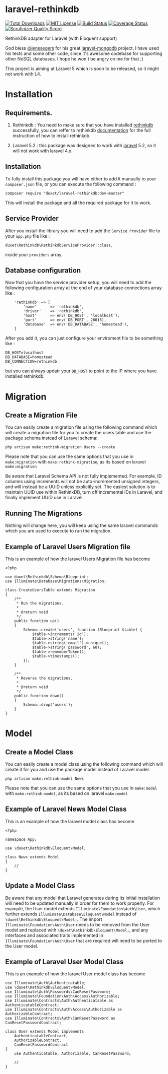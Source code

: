 laravel-rethinkdb
=================


[![Total Downloads](https://img.shields.io/packagist/dt/duxet/laravel-rethinkdb.svg?style=flat)](https://packagist.org/packages/duxet/laravel-rethinkdb)
[![MIT License](https://img.shields.io/packagist/l/duxet/laravel-rethinkdb.svg?style=flat)](https://packagist.org/packages/duxet/laravel-rethinkdb)
[![Build Status](https://img.shields.io/travis/duxet/laravel-rethinkdb/master.svg?style=flat)](https://travis-ci.org/duxet/laravel-rethinkdb)
[![Coverage Status](https://img.shields.io/codeclimate/coverage/github/duxet/laravel-rethinkdb.svg?style=flat)](https://codeclimate.com/github/duxet/laravel-rethinkdb)
[![Scrutinizer Quality Score](https://img.shields.io/scrutinizer/g/duxet/laravel-rethinkdb/master.svg?style=flat)](https://scrutinizer-ci.com/g/duxet/laravel-rethinkdb/)

RethinkDB adapter for Laravel (with Eloquent support)

God bless [@jenssegers](https://github.com/jenssegers) for his great [laravel-mongodb](https://github.com/jenssegers/laravel-mongodb) project. I have used his tests and some other code, since it's awesome codebase for supporting other NoSQL databases. I hope he won't be angry on me for that ;)

This project is aiming at Laravel 5 which is soon to be released, so it might not work with L4.

# Installation

## Requirements.

1. Rethinkdb : You need to make sure that you have installed [rethinkdb](http://www.rethinkdb.com) successfully, you can reffer to rethinkdb [documentation](https://rethinkdb.com/docs/) for the full instruction of how to install rethinkdb.

1. Laravel 5.2 : this package was designed to work with [laravel](http://laravel.com) 5.2, so it will not work with laravel 4.x.

## Installation

To fully install this package you will have either to add it manually to your `composer.json` file, or you can execute the following command :

`composer require "duxet/laravel-rethinkdb:dev-master"`

This will install the package and all the required package for it to work.

## Service Provider

After you install the library you will need to add the `Service Provider` file to your `app.php` file like :

`duxet\Rethinkdb\RethinkdbServiceProvider::class,`

inside your `providers` array.

## Database configuration

Now that you have the service provider setup, you will need to add the following configuration array at the end of your database connections array like :

        'rethinkdb' => [
            'name'      => 'rethinkdb',
            'driver'    => 'rethinkdb',
            'host'      => env('DB_HOST', 'localhost'),
            'port'      => env('DB_PORT', 28015),
            'database'  => env('DB_DATABASE', 'homestead'),            
        ]

After you add it, you can just configure your enviroment file to be something like :

	DB_HOST=localhost
	DB_DATABASE=homestead
	DB_CONNECTION=rethinkdb

but you can always updatr your `DB_HOST` to point to the IP where you have installed rethinkdb.

# Migration

## Create a Migration File

You can easily create a migration file using the following command which will create a migration file for you to create the users table and use the package schema instead of Laravel schema:

`php artisan make:rethink-migration Users --create`

Please note that you can use the same options that you use in `make:migration` with `make:rethink-migration`, as its based on laravel `make:migration`

Be aware that Laravel Schema API is not fully implemented.  For example, ID columns using increments will not be auto-incremented unsigned integers, and will instead be a UUID unless explicitly set.  The easiest solution is to maintain UUID use within RethinkDB, turn off incremental IDs in Laravel, and finally implement UUID use in Laravel.


## Running The Migrations

Nothing will change here, you will keep using the same laravel commands which you are used to execute to run the migration.

## Example of Laravel Users Migration file

This is an example of how the laravel Users Migration file has become

	<?php

	use duxet\Rethinkdb\Schema\Blueprint;
	use Illuminate\Database\Migrations\Migration;

	class CreateUsersTable extends Migration
	{
	    /**
	     * Run the migrations.
	     *
	     * @return void
	     */
	    public function up()
	    {
	        Schema::create('users', function (Blueprint $table) {
	            $table->increments('id');
	            $table->string('name');
	            $table->string('email')->unique();
	            $table->string('password', 60);
	            $table->rememberToken();
	            $table->timestamps();
	        });
	    }

	    /**
	     * Reverse the migrations.
	     *
	     * @return void
	     */
	    public function down()
	    {
	        Schema::drop('users');
	    }
	}


# Model

## Create a Model Class

You can easily create a model class using the following command which will create it for you and use the package model instead of Laravel model:

`php artisan make:rethink-model News`

Please note that you can use the same options that you use in `make:model` with `make:rethink-model`, as its based on laravel `make:model`

## Example of Laravel News Model Class

This is an example of how the laravel model class has become

	<?php

	namespace App;

	use \duxet\Rethinkdb\Eloquent\Model;

	class News extends Model
	{
	    //
	}

## Update a Model Class

Be aware that any model that Laravel generates during its initial installation will need to be updated manually in order for them to work properly.  For example, the User model extends `Illuminate\Foundation\Auth\User`, which further extends `Illuminate\Database\Eloquent\Model` instead of `\duxet\Rethinkdb\Eloquent\Model;`. The import `Illuminate\Foundation\Auth\User` needs to be removed from the User model and replaced with `\duxet\Rethinkdb\Eloquent\Model;`, and any interfaces and associated traits implemented in `Illuminate\Foundation\Auth\User` that are required will need to be ported to the User model.

## Example of Laravel User Model Class

This is an example of how the laravel User model class has become

```
use Illuminate\Auth\Authenticatable;
use \duxet\Rethinkdb\Eloquent\Model;
use Illuminate\Auth\Passwords\CanResetPassword;
use Illuminate\Foundation\Auth\Access\Authorizable;
use Illuminate\Contracts\Auth\Authenticatable as AuthenticatableContract;
use Illuminate\Contracts\Auth\Access\Authorizable as AuthorizableContract;
use Illuminate\Contracts\Auth\CanResetPassword as CanResetPasswordContract;

class User extends Model implements
    AuthenticatableContract,
    AuthorizableContract,
    CanResetPasswordContract
{
    use Authenticatable, Authorizable, CanResetPassword;
    
    //
}
```
